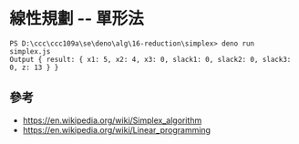 # 線性規劃 -- 單形法

```
PS D:\ccc\ccc109a\se\deno\alg\16-reduction\simplex> deno run simplex.js
Output { result: { x1: 5, x2: 4, x3: 0, slack1: 0, slack2: 0, slack3: 0, z: 13 } }
```

## 參考

* https://en.wikipedia.org/wiki/Simplex_algorithm
* https://en.wikipedia.org/wiki/Linear_programming